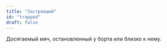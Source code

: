 ```yaml
---
title: "Застрявший"
id: "trapped"
draft: false
---
```


Досягаемый мяч, остановленный у борта или близко к нему.
